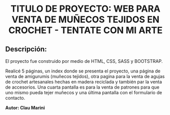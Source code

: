 <h1 align="center"> TITULO DE PROYECTO: WEB PARA VENTA DE MUÑECOS TEJIDOS EN CROCHET - TENTATE CON MI ARTE </h1>

<h2> Descripción: </h2>

El proyecto fue construido por medio de HTML, CSS, SASS y BOOTSTRAP. 

Realicé 5 páginas, un index donde se presenta el proyecto, una página de venta de amigurumis (muñecos tejidos), otra pagina para la venta de agujas de crochet artesanales hechas en madera reciclada y también par la venta de accesorios. Una cuarta pantalla es para la venta de patrones para que uno mismo pueda tejer muñecos y una última pantalla con el formulario de contacto.

<b> Autor: Clau Marini </b>
